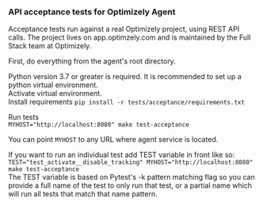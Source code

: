 ### API acceptance tests for Optimizely Agent

Acceptance tests run against a real Optimizely project, using REST API calls.
The project lives on app.optimzely.com and is maintained by the Full Stack team at Optimizely.

First, do everything from the agent's root directory. 

Python version 3.7 or greater is required.
It is recommended to set up a python virtual environment.     
Activate virtual environment.  
Install requirements `pip install -r tests/acceptance/requirements.txt` 


Run tests  
`MYHOST="http://localhost:8080" make test-acceptance`

You can point `MYHOST` to any URL where agent service is located.

If you want to run an individual test add TEST variable in front like so:
`TEST="test_activate__disable_tracking" MYHOST="http://localhost:8080" make test-acceptance`  
The TEST variable is based on Pytest's -k pattern matching flag so you can provide a full name of the test to only run that test, or a partial name which will run all tests that match that name pattern. 
